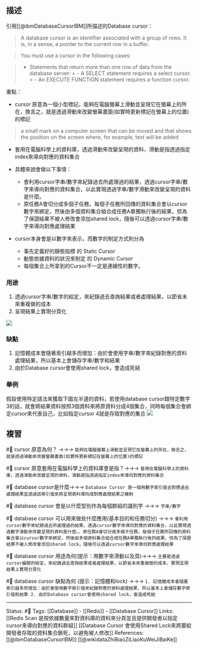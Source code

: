 
## 描述
引用[[@ibmDatabaseCursorIBM]]所描述的Database cursor：
> A database cursor is an identifier associated with a group of rows. It is, in a sense, a pointer to the current row in a buffer.

> You must use a cursor in the following cases: 

> -   Statements that return more than one row of data from the database server:
	>    -   A SELECT statement requires a select cursor.
	>    -   An EXECUTE FUNCTION statement requires a function cursor.

重點：
- cursor 原意為一個小型標記，能夠在電腦螢幕上滑動並呈現它在螢幕上的所在，換言之，就是透過滑動來改變螢幕畫面(如實時更新標記在螢幕上的位置)的標記
> a small mark on a computer screen that can be moved and that shows the position on the screen where, for example, text will be added

- 套用在電腦科學上的資料庫，透過滑動來改變呈現的資料，滑動是指透過指定index來導向對應的資料集合

- 具體來說會做以下事情：
	- 會利用cursor字串/數字來紀錄過去所處理過的結果，透過cursor字串/數字來導向對應的資料集合，以此實現透過字串/數字滑動來改變呈現的資料是什麼。
	- 原任務A會切分成多個子任務，每個子任務所回傳的資料集合會以cursor數字來綁定，然後由多個資料集合組合成任務A單獨執行後的結果，但為了保證結果不被人修改會添加shared lock，隨後可以透過cursor字串/數字來導向對應處理結果

- cursor本身會是以數字來表示，而數字的制定方式則分為
	- 事先定義好的靜態指標 的 Static Cursor
	- 動態依據資料的狀況來制定 的 Dynamic Cursor
	- 每個集合上所拿到的Cursor不一定是連續性的數字。

### 用途
1. 透過cursor字串/數字的給定，來紀錄過去查詢結果或者處理結果，以節省未來重複做的成本
2. 呈現結果上實現分頁化


![](https://www.researchgate.net/profile/Shi-Huang-5/publication/220095117/figure/fig2/AS:670705469386752@1536920053039/Database-navigation-emulated-by-cursors.png)

### 缺點
1. 記憶體成本會隨著索引越多而增加：由於會使用字串/數字來紀錄對應的資料處理結果，所以基本上會儲存字串/數字和結果
2. 由於Database cursor會使用shared lock，會造成死結


### 舉例
假設使用特定語法來獲取下圖左半邊的資料，若使用database cursor跟特定數字3的話，就會將結果資料按照3個資料來將原資料分成4個集合，同時每個集合會綁定cursor來代表自己，比如指定cursor 4就是存取對應的集合 
![](https://res.cloudinary.com/dqfxgtyoi/image/upload/v1654340797/blog/database/database%20cursor/database-cursor-diagram_txvrxc.png)


## 複習
#🧠  cursor 原意為何？ ->->-> `能夠在電腦螢幕上滑動並呈現它在螢幕上的所在，換言之，就是透過滑動來改變螢幕畫面(如實時更新標記在螢幕上的位置)的標記`
<!--SR:!2023-03-07,168,250-->

#🧠 cursor 原意套用在電腦科學上的資料庫會是指？->->-> `套用在電腦科學上的資料庫，透過滑動來改變呈現的資料，滑動是指透過指定index來導向對應的資料集合`
<!--SR:!2022-09-29,74,250-->

#🧠 database cursor是什麼->->-> `Database Cursor 是一個用數字索引值去對應過去處理結果並透過該索引值來將呈現資料導向成對應處理結果之機制`


#🧠 database cursor 會是以什麼型別作為每個群組的識別字 ->->-> `字串/數字`
<!--SR:!2023-01-31,148,250-->

#🧠 database cursor 可以用來做些什麼應用(基本目的和任務切分) ->->-> `會利用cursor數字來紀錄過去所處理過的結果，透過cursor數字來導向對應的資料集合，以此實現透過數字滑動來改變呈現的資料是什麼。、原任務A會切分成多個子任務，每個子任務所回傳的資料集合會以cursor數字來綁定，然後由多個資料集合組合成任務A單獨執行後的結果，但為了保證結果不被人修改會添加shared lock，隨後可以透過cursor數字來導向對應處理結果`
<!--SR:!2022-09-29,74,250-->

#🧠 database cursor 用途為何(提示：用數字來滑動以及頁)->->-> `主要是透過cursor編號的給定，來紀錄過去查詢結果或者處理結果，以節省未來重複做的成本、實現呈現結果上實現分頁化`
<!--SR:!2022-10-17,76,230-->

#🧠 database cursor 缺點為何 (提示：記憶體和lock) ->->-> `1. 記憶體成本會隨著索引越多而增加：由於會使用數字索引值來紀錄對應的資料處理結果，所以基本上會儲存數字索引值和結果 2. 由於Database cursor會使用shared lock，會造成死結`
<!--SR:!2022-09-28,73,250-->

---
Status: #🌱 
Tags:
[[Database]] - [[Redis]] - [[Database Cursor]]
Links:
[[Redis Scan 是按依據數量來對資料庫的資料來分頁並且提供開發者以指定cursor來導向對應的資料群組]]
[[Database Cursor 會使用Shared Lock來將要給開發者存取的資料集合鎖死，以避免被人修改]]
References:
[[@ibmDatabaseCursorIBM]]
[[@wikidataZhiBiaoZiLiaoKuWeiJiBaiKe]]
